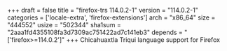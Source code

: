 +++
draft = false
title = "firefox-trs 114.0.2-1"
version = "114.0.2-1"
categories = ['locale-extra', 'firefox-extensions']
arch = "x86_64"
size = "444552"
usize = "502344"
sha1sum = "2aaa1fd4355108fa3d7309ac751422ad7c141eb3"
depends = "['firefox>=114.0.2']"
+++
Chicahuaxtla Triqui language support for Firefox